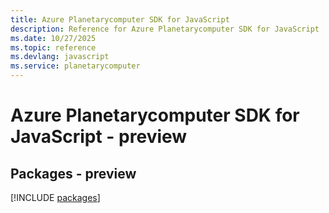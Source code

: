 ```yaml
---
title: Azure Planetarycomputer SDK for JavaScript
description: Reference for Azure Planetarycomputer SDK for JavaScript
ms.date: 10/27/2025
ms.topic: reference
ms.devlang: javascript
ms.service: planetarycomputer
---
```

# Azure Planetarycomputer SDK for JavaScript - preview
## Packages - preview
[!INCLUDE [packages](planetarycomputer-index.md)]
